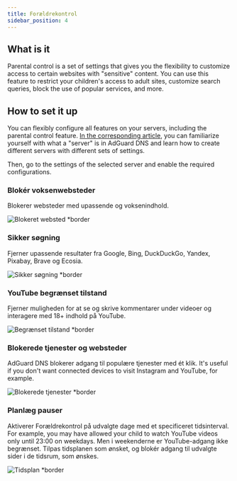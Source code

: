 ```yaml
---
title: Forældrekontrol
sidebar_position: 4
---
```


## What is it

Parental control is a set of settings that gives you the flexibility to customize access to certain websites with "sensitive" content.  You can use this feature to restrict your children's access to adult sites, customize search queries, block the use of popular services, and more.

## How to set it up

You can flexibly configure all features on your servers, including the parental control feature. [In the corresponding article](private-dns/server-and-settings/server-and-settings.md), you can familiarize yourself with what a "server" is in AdGuard DNS and learn how to create different servers with different sets of settings.

Then, go to the settings of the selected server and enable the required configurations.

### Blokér voksenwebsteder

Blokerer websteder med upassende og voksenindhold.

![Blokeret websted \*border](https://cdn.adtidy.org/content/kb/dns/private/new_dns/parental_control/adult_blocked.png)

### Sikker søgning

Fjerner upassende resultater fra Google, Bing, DuckDuckGo, Yandex, Pixabay, Brave og Ecosia.

![Sikker søgning \*border](https://cdn.adtidy.org/content/kb/dns/private/new_dns/parental_control/porn.png)

### YouTube begrænset tilstand

Fjerner muligheden for at se og skrive kommentarer under videoer og interagere med 18+ indhold på YouTube.

![Begrænset tilstand \*border](https://cdn.adtidy.org/content/kb/dns/private/new_dns/parental_control/restricted.png)

### Blokerede tjenester og websteder

AdGuard DNS blokerer adgang til populære tjenester med ét klik. It's useful if you don't want connected devices to visit Instagram and YouTube, for example.

![Blokerede tjenester \*border](https://cdn.adtidy.org/content/kb/dns/private/new_dns/parental_control/blocked_services.png)

### Planlæg pauser

Aktiverer Forældrekontrol på udvalgte dage med et specificeret tidsinterval. For example, you may have allowed your child to watch YouTube videos only until 23:00 on weekdays. Men i weekenderne er YouTube-adgang ikke begrænset. Tilpas tidsplanen som ønsket, og blokér adgang til udvalgte sider i de tidsrum, som ønskes.

![Tidsplan \*border](https://cdn.adtidy.org/content/kb/dns/private/new_dns/parental_control/schedule.png)
